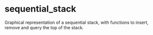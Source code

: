 # sequential_stack
Graphical representation of a sequential stack, with functions to insert, remove and query the top of the stack.
